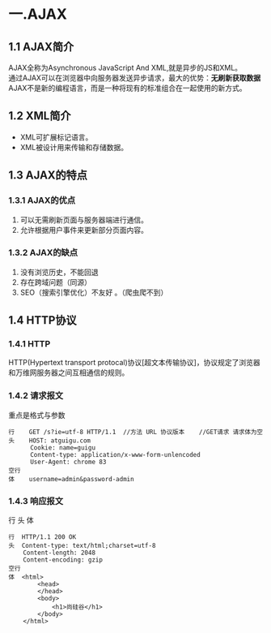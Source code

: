 # 一.AJAX
## 1.1 AJAX简介
AJAX全称为Asynchronous JavaScript And XML,就是异步的JS和XML。<br>
通过AJAX可以在浏览器中向服务器发送异步请求，最大的优势：**无刷新获取数据**<br>
AJAX不是新的编程语言，而是一种将现有的标准组合在一起使用的新方式。

## 1.2 XML简介
- XML可扩展标记语言。
- XML被设计用来传输和存储数据。

## 1.3 AJAX的特点
### 1.3.1 AJAX的优点
1. 可以无需刷新页面与服务器端进行通信。
2. 允许根据用户事件来更新部分页面内容。
### 1.3.2 AJAX的缺点
1. 没有浏览历史，不能回退
2. 存在跨域问题（同源）
3. SEO（搜索引擎优化）不友好 。（爬虫爬不到）

## 1.4 HTTP协议
### 1.4.1 HTTP
HTTP(Hypertext transport protocal)协议[超文本传输协议]，协议规定了浏览器和万维网服务器之间互相通信的规则。

### 1.4.2 请求报文
重点是格式与参数
```
行    GET /s?ie=utf-8 HTTP/1.1  //方法 URL 协议版本    //GET请求 请求体为空
头    HOST: atguigu.com
      Cookie: name=guigu
      Content-type: application/x-www-form-unlencoded
      User-Agent: chrome 83
空行
体    username=admin&password-admin
```

### 1.4.3 响应报文
行 头 体
```
行  HTTP/1.1 200 OK
头  Content-type: text/html;charset=utf-8
    Content-length: 2048
    Content-encoding: gzip
空行
体  <html>
        <head>
        </head>
        <body>
            <h1>尚硅谷</h1>
        </body>
    </html>
```